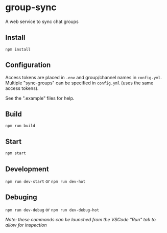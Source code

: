 # group-sync
A web service to sync chat groups

## Install 
`npm install`

## Configuration
Access tokens are placed in `.env` and group/channel names in `config.yml`. Multiple "sync-groups" can be specified in `config.yml` (uses the same access tokens).

See the ".example" files for help.

## Build
`npm run build`

## Start
`npm start`

## Development
`npm run dev-start` or `npm run dev-hot`

## Debuging
`npm run dev-debug` or `npm run dev-debug-hot`

*Note: these commands can be launched from the VSCode "Run" tab to allow for inspection*
